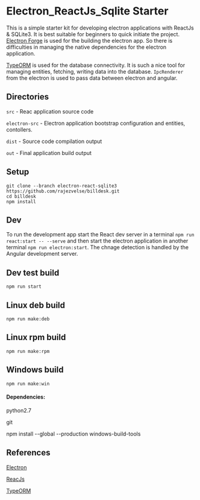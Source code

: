 # Electron_ReactJs_Sqlite Starter

This is a simple starter kit for developing electron applications with ReactJs & SQLite3. It is best suitable for beginners to quick initiate the project. [Electron Forge](https://www.electronforge.io/) is used for the building the electron app. So there is difficulties in managing the native dependencies for the electron application.

[TypeORM](https://typeorm.io/#/) is used for the database connectivity. It is such a nice tool for managing entities, fetching, writing data into the database. `IpcRenderer` from the electron is used to pass data between electron and angular.

## Directories

`src` - Reac application source code

`electron-src` - Electron application bootstrap configuration and entities, contollers.

`dist` - Source code compilation output

`out` - Final application build output

## Setup
```
git clone --branch electron-react-sqlite3  https://github.com/rajezvelse/billdesk.git
cd billdesk
npm install
```

## Dev

To run the development app start the React dev server in a terminal `npm run react:start -- --serve` and then start the electron application in another terminal `npm run electron:start`. The chnage detection is handled by the Angular development server.

## Dev test build

`npm run start`

## Linux deb build

`npm run make:deb`

## Linux rpm build

`npm run make:rpm`

## Windows build

`npm run make:win`

#### Dependencies:

python2.7

git

npm install --global --production windows-build-tools


## References
[Electron](https://electronjs.org/)

[ReacJs](https://reactjs.org/)

[TypeORM](https://typeorm.io/#/)

